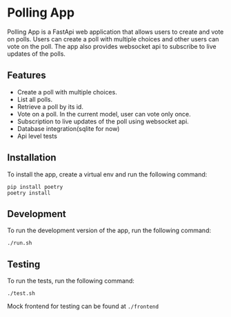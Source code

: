 # Polling App

Polling App is a FastApi web application that allows users to create and vote on polls. Users can create a poll with multiple choices and other users can vote on the poll. The app also provides websocket api to subscribe to live updates of the polls.

## Features

- Create a poll with multiple choices.
- List all polls.
- Retrieve a poll by its id.
- Vote on a poll. In the current model, user can vote only once.
- Subscription to live updates of the poll using websocket api.
- Database integration(sqlite for now)
- Api level tests

## Installation

To install the app, create a virtual env and run the following command:

```
pip install poetry
poetry install
```

## Development

To run the development version of the app, run the following command:

```
./run.sh
```

## Testing

To run the tests, run the following command:

```
./test.sh
```

 Mock frontend for testing can be found at `./frontend`